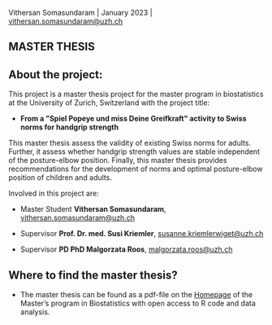 Vithersan Somasundaram | January 2023 | vithersan.somasundaram@uzh.ch

MASTER THESIS
----------------------------------------------------------------------------

## About the project:

This project is a master thesis project for the master program in biostatistics at the University of Zurich, Switzerland with the project title:

- **From a "Spiel Popeye und miss Deine Greifkraft" activity to Swiss norms for handgrip strength**

This master thesis assess the validity of existing Swiss norms for adults. Further, it assess whether handgrip strength values are stable independent of the posture-elbow position. Finally,  this master thesis provides recommendations for the development of norms and optimal posture-elbow position of children and adults.

Involved in this project are: 

- Master Student **Vithersan Somasundaram**, vithersan.somasundaram@uzh.ch

- Supervisor **Prof. Dr. med. Susi Kriemler**, susanne.kriemlerwiget@uzh.ch 
- Supervisor **PD PhD Malgorzata Roos**, malgorzata.roos@uzh.ch

## Where to find the master thesis?

- The master thesis can be found as a pdf-file on the [Homepage](https://www.biostat.uzh.ch/index.php?id=master_theses&L=1) of the Master’s program in Biostatistics with open access to R code and data analysis.
